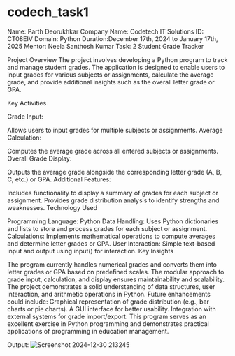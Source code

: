 # codech_task1
Name: Parth Deorukhkar 
Company Name: Codetech IT Solutions 
ID: CT08EIV Domain: Python Duration:December 17th, 2024 to January 17th, 2025 
Mentor: Neela Santhosh Kumar
Task: 2 Student Grade Tracker

Project Overview
The project involves developing a Python program to track and manage student grades. The application is designed to enable users to input grades for various subjects or assignments, calculate the average grade, and provide additional insights such as the overall letter grade or GPA.

Key Activities

Grade Input:

Allows users to input grades for multiple subjects or assignments.
Average Calculation:

Computes the average grade across all entered subjects or assignments.
Overall Grade Display:

Outputs the average grade alongside the corresponding letter grade (A, B, C, etc.) or GPA.
Additional Features:

Includes functionality to display a summary of grades for each subject or assignment.
Provides grade distribution analysis to identify strengths and weaknesses.
Technology Used

Programming Language: Python
Data Handling: Uses Python dictionaries and lists to store and process grades for each subject or assignment.
Calculations: Implements mathematical operations to compute averages and determine letter grades or GPA.
User Interaction: Simple text-based input and output using input() for interaction.
Key Insights

The program currently handles numerical grades and converts them into letter grades or GPA based on predefined scales.
The modular approach to grade input, calculation, and display ensures maintainability and scalability.
The project demonstrates a solid understanding of data structures, user interaction, and arithmetic operations in Python.
Future enhancements could include:
Graphical representation of grade distribution (e.g., bar charts or pie charts).
A GUI interface for better usability.
Integration with external systems for grade import/export.
This program serves as an excellent exercise in Python programming and demonstrates practical applications of programming in education management.

Output:
![Screenshot 2024-12-30 213245](https://github.com/user-attachments/assets/c7822300-315c-47c4-83da-85900b1bc3c5)
